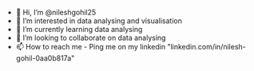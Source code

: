 - 👋 Hi, I’m @nileshgohil25
- 👀 I’m interested in data analysing and visualisation
- 🌱 I’m currently learning data analysing 
- 💞️ I’m looking to collaborate on data analysing 
- 📫 How to reach me - Ping me on my linkedin "linkedin.com/in/nilesh-gohil-0aa0b817a"

<!---
nileshgohil25/nileshgohil25 is a ✨ special ✨ repository because its `README.md` (this file) appears on your GitHub profile.
You can click the Preview link to take a look at your changes.
--->
